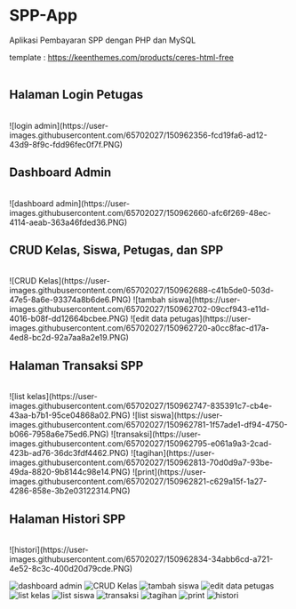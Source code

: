 # SPP-App
Aplikasi Pembayaran SPP dengan PHP dan MySQL

template : https://keenthemes.com/products/ceres-html-free 
<br><br>

<h2>Halaman Login Petugas</h2><br>
![login admin](https://user-images.githubusercontent.com/65702027/150962356-fcd19fa6-ad12-43d9-8f9c-fdd96fec0f7f.PNG)

<h2>Dashboard Admin</h2><br>
![dashboard admin](https://user-images.githubusercontent.com/65702027/150962660-afc6f269-48ec-4114-aeab-363a46fded36.PNG)

<h2>CRUD Kelas, Siswa, Petugas, dan SPP</h2><br>
![CRUD Kelas](https://user-images.githubusercontent.com/65702027/150962688-c41b5de0-503d-47e5-8a6e-93374a8b6de6.PNG)
![tambah siswa](https://user-images.githubusercontent.com/65702027/150962702-09ccf943-e11d-4016-b08f-dd12664bcbee.PNG)
![edit data petugas](https://user-images.githubusercontent.com/65702027/150962720-a0cc8fac-d17a-4ed8-bc2d-92a7aa8a2e19.PNG)

<h2>Halaman Transaksi SPP</h2><br>
![list kelas](https://user-images.githubusercontent.com/65702027/150962747-835391c7-cb4e-43aa-b7b1-95ce04868a02.PNG)
![list siswa](https://user-images.githubusercontent.com/65702027/150962781-1f57ade1-df94-4750-b066-7958a6e75ed6.PNG)
![transaksi](https://user-images.githubusercontent.com/65702027/150962795-e061a9a3-2cad-423b-ad76-36dc3fdf4462.PNG)
![tagihan](https://user-images.githubusercontent.com/65702027/150962813-70d0d9a7-93be-49da-8820-9b8144c98e14.PNG)
![print](https://user-images.githubusercontent.com/65702027/150962821-c629a15f-1a27-4286-858e-3b2e03122314.PNG)

<h2>Halaman Histori SPP</h2><br>
![histori](https://user-images.githubusercontent.com/65702027/150962834-34abb6cd-a721-4e52-8c3c-400d20d79cde.PNG)


![dashboard admin](https://user-images.githubusercontent.com/65702027/150962660-afc6f269-48ec-4114-aeab-363a46fded36.PNG)
![CRUD Kelas](https://user-images.githubusercontent.com/65702027/150962688-c41b5de0-503d-47e5-8a6e-93374a8b6de6.PNG)
![tambah siswa](https://user-images.githubusercontent.com/65702027/150962702-09ccf943-e11d-4016-b08f-dd12664bcbee.PNG)
![edit data petugas](https://user-images.githubusercontent.com/65702027/150962720-a0cc8fac-d17a-4ed8-bc2d-92a7aa8a2e19.PNG)
![list kelas](https://user-images.githubusercontent.com/65702027/150962747-835391c7-cb4e-43aa-b7b1-95ce04868a02.PNG)
![list siswa](https://user-images.githubusercontent.com/65702027/150962781-1f57ade1-df94-4750-b066-7958a6e75ed6.PNG)
![transaksi](https://user-images.githubusercontent.com/65702027/150962795-e061a9a3-2cad-423b-ad76-36dc3fdf4462.PNG)
![tagihan](https://user-images.githubusercontent.com/65702027/150962813-70d0d9a7-93be-49da-8820-9b8144c98e14.PNG)
![print](https://user-images.githubusercontent.com/65702027/150962821-c629a15f-1a27-4286-858e-3b2e03122314.PNG)
![histori](https://user-images.githubusercontent.com/65702027/150962834-34abb6cd-a721-4e52-8c3c-400d20d79cde.PNG)

